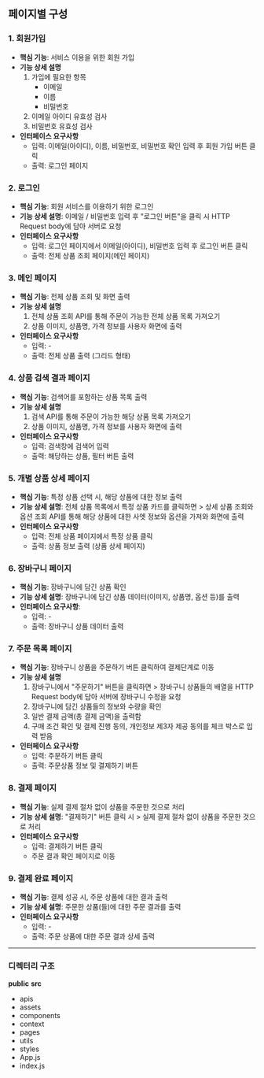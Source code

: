 ## 페이지별 구성

### 1. 회원가입

- **핵심 기능**: 서비스 이용을 위한 회원 가입
- **기능 상세 설명**
  1.  가입에 필요한 항목
      - 이메일
      - 이름
      - 비밀번호
  2.  이메일 아이디 유효성 검사
  3.  비밀번호 유효성 검사
- **인터페이스 요구사항**
  - 입력: 이메일(아이디), 이름, 비밀번호, 비밀번호 확인 입력 후 회원 가입 버튼 클릭
  - 출력: 로그인 페이지

### 2. 로그인

- **핵심 기능**: 회원 서비스를 이용하기 위한 로그인
- **기능 상세 설명**: 이메일 / 비밀번호 입력 후 "로그인 버튼"을 클릭 시 HTTP Request body에 담아 서버로 요청
- **인터페이스 요구사항**
  - 입력: 로그인 페이지에서 이메일(아이디), 비밀번호 입력 후 로그인 버튼 클릭
  - 출력: 전체 상품 조회 페이지(메인 페이지)

### 3. 메인 페이지

- **핵심 기능**: 전체 상품 조회 및 화면 출력
- **기능 상세 설명**
  1.  전체 상품 조회 API를 통해 주문이 가능한 전체 상품 목록 가져오기
  2.  상품 이미지, 상품명, 가격 정보를 사용자 화면에 출력
- **인터페이스 요구사항**
  - 입력: -
  - 출력: 전체 상품 출력 (그리드 형태)

### 4. 상품 검색 결과 페이지

- **핵심 기능**: 검색어를 포함하는 상품 목록 출력
- **기능 상세 설명**
  1.  검색 API를 통해 주문이 가능한 해당 상품 목록 가져오기
  2.  상품 이미지, 상품명, 가격 정보를 사용자 화면에 출력
- **인터페이스 요구사항**
  - 입력: 검색창에 검색어 입력
  - 출력: 해당하는 상품, 필터 버튼 출력

### 5. 개별 상품 상세 페이지

- **핵심 기능**: 특정 상품 선택 시, 해당 상품에 대한 정보 출력
- **기능 상세 설명**: 전체 상품 목록에서 특정 상품 카드를 클릭하면 > 상세 상품 조회와 옵션 조회 API를 통해 해당 상품에 대한 사엣 정보와 옵션을 가져와 화면에 출력
- **인터페이스 요구사항**
  - 입력: 전체 상품 페이지에서 특정 상품 클릭
  - 출력: 상품 정보 출력 (상품 상세 페이지)

### 6. 장바구니 페이지

- **핵심 기능**: 장바구니에 담긴 상품 확인
- **기능 상세 설명**: 장바구니에 담긴 상품 데이터(이미지, 상품명, 옵션 등)를 출력
- **인터페이스 요구사항**:
  - 입력: -
  - 출력: 장바구니 상품 데이터 출력

### 7. 주문 목록 페이지

- **핵심 기능**: 장바구니 상품을 주문하기 버튼 클릭하여 결제단계로 이동
- **기능 상세 설명**
  1.  장바구니에서 "주문하기" 버튼을 클릭하면 > 장바구니 상품들의 배열을 HTTP Request body에 담아 서버에 장바구니 수정을 요청
  2.  장바구니에 담긴 상품들의 정보와 수량을 확인
  3.  일반 결제 금액(총 결제 금액)을 출력함
  4.  구매 조건 확인 및 결제 진행 동의, 개인정보 제3자 제공 동의를 체크 박스로 입력 받음
- **인터페이스 요구사항**
  - 입력: 주문하기 버튼 클릭
  - 출력: 주문상품 정보 및 결제하기 버튼

### 8. 결제 페이지

- **핵심 기능**: 실제 결제 절차 없이 상품을 주문한 것으로 처리
- **기능 상세 설명**: "결제하기" 버튼 클릭 시 > 실제 결제 절차 없이 상품을 주문한 것으로 처리
- **인터페이스 요구사항**
  - 입력: 결제하기 버튼 클릭
  - 주문 결과 확인 페이지로 이동

### 9. 결제 완료 페이지

- **핵심 기능**: 결제 성공 시, 주문 상품에 대한 결과 출력
- **기능 상세 설명**: 주문한 상품(들)에 대한 주문 결과를 출력
- **인터페이스 요구사항**
  - 입력: -
  - 출력: 주문 상품에 대한 주문 결과 상세 출력

---

### 디렉터리 구조

**public**
**src**

- apis
- assets
- components
- context
- pages
- utils
- styles
- App.js
- index.js
